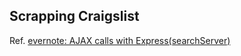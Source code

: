 ## Scrapping Craigslist
Ref. [evernote: AJAX calls with Express(searchServer)](https://www.evernote.com/shard/s313/sh/b685960e-cdc4-485d-9c10-26af46e06bc1/a29013c768aa0f5453298e7065f2c1b1)
